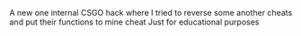 A new one internal CSGO hack where I tried to reverse some another cheats and put their functions to mine cheat 
Just for educational purposes
